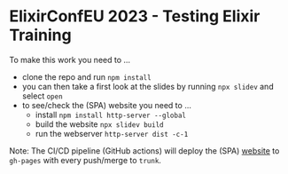 # ElixirConfEU 2023 - Testing Elixir Training

To make this work you need to ...

* clone the repo and run `npm install`
* you can then take a first look at the slides by running `npx slidev`
  and select `open`
* to see/check the (SPA) website you need to ...
  * install `npm install http-server --global`
  * build the website `npx slidev build`
  * run the webserver `http-server dist -c-1`

Note: The CI/CD pipeline (GitHub actions) will deploy the (SPA)
[website][] to `gh-pages` with every push/merge to `trunk`.

[website]: http://tedn.life/slidev-elixirconfeu-2023/presenter
